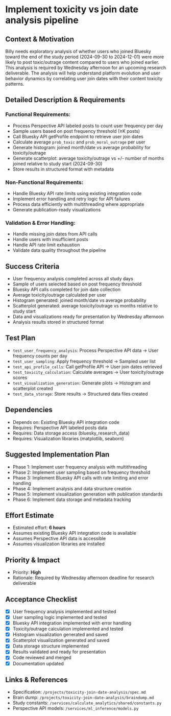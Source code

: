 # Implement toxicity vs join date analysis pipeline

## Context & Motivation
Billy needs exploratory analysis of whether users who joined Bluesky toward the end of the study period (2024-09-30 to 2024-12-01) were more likely to post toxic/outrage content compared to users who joined earlier. This analysis is required by Wednesday afternoon for an upcoming research deliverable. The analysis will help understand platform evolution and user behavior dynamics by correlating user join dates with their content toxicity patterns.

## Detailed Description & Requirements

### Functional Requirements:
- Process Perspective API labeled posts to count user frequency per day
- Sample users based on post frequency threshold (≥K posts)
- Call Bluesky API getProfile endpoint to retrieve user join dates
- Calculate average `prob_toxic` and `prob_moral_outrage` per user
- Generate histogram: joined month/date vs average probability for toxicity/outrage
- Generate scatterplot: average toxicity/outrage vs +/- number of months joined relative to study start (2024-09-30)
- Store results in structured format with metadata

### Non-Functional Requirements:
- Handle Bluesky API rate limits using existing integration code
- Implement error handling and retry logic for API failures
- Process data efficiently with multithreading where appropriate
- Generate publication-ready visualizations

### Validation & Error Handling:
- Handle missing join dates from API calls
- Handle users with insufficient posts
- Handle API rate limit exhaustion
- Validate data quality throughout the pipeline

## Success Criteria
- User frequency analysis completed across all study days
- Sample of users selected based on post frequency threshold
- Bluesky API calls completed for join date collection
- Average toxicity/outrage calculated per user
- Histogram generated: joined month/date vs average probability
- Scatterplot generated: average toxicity/outrage vs months relative to study start
- Data and visualizations ready for presentation by Wednesday afternoon
- Analysis results stored in structured format

## Test Plan
- `test_user_frequency_analysis`: Process Perspective API data → User frequency counts per day
- `test_user_sampling`: Apply frequency threshold → Sampled user list
- `test_api_profile_calls`: Call getProfile API → User join dates retrieved
- `test_toxicity_calculation`: Calculate averages → User toxicity/outrage scores
- `test_visualization_generation`: Generate plots → Histogram and scatterplot created
- `test_data_storage`: Store results → Structured data files created

## Dependencies
- Depends on: Existing Bluesky API integration code
- Requires: Perspective API labeled posts data
- Requires: Data storage access (bluesky_research_data)
- Requires: Visualization libraries (matplotlib, seaborn)

## Suggested Implementation Plan
- Phase 1: Implement user frequency analysis with multithreading
- Phase 2: Implement user sampling based on frequency threshold
- Phase 3: Implement Bluesky API calls with rate limiting and error handling
- Phase 4: Implement analysis and data structure creation
- Phase 5: Implement visualization generation with publication standards
- Phase 6: Implement data storage and metadata tracking

## Effort Estimate
- Estimated effort: **6 hours**
- Assumes existing Bluesky API integration code is available
- Assumes Perspective API data is accessible
- Assumes visualization libraries are installed

## Priority & Impact
- Priority: **High**
- Rationale: Required by Wednesday afternoon deadline for research deliverable

## Acceptance Checklist
- [x] User frequency analysis implemented and tested
- [x] User sampling logic implemented and tested
- [x] Bluesky API integration implemented with error handling
- [x] Toxicity/outrage calculation implemented and tested
- [x] Histogram visualization generated and saved
- [x] Scatterplot visualization generated and saved
- [x] Data storage structure implemented
- [x] Results validated and ready for presentation
- [x] Code reviewed and merged
- [x] Documentation updated

## Links & References
- Specification: `/projects/toxicity-join-date-analysis/spec.md`
- Brain dump: `/projects/toxicity-join-date-analysis/braindump.md`
- Study constants: `/services/calculate_analytics/shared/constants.py`
- Perspective API models: `/services/ml_inference/models.py`
